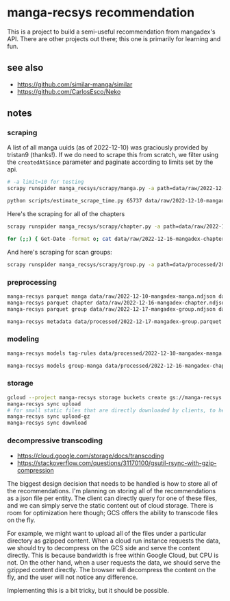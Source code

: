 # manga-recsys recommendation

This is a project to build a semi-useful recommendation from mangadex's API.
There are other projects out there; this one is primarily for learning and fun.

## see also

- https://github.com/similar-manga/similar
- https://github.com/CarlosEsco/Neko

## notes

### scraping

A list of all manga uuids (as of 2022-12-10) was graciously provided by tristan9 (thanks!).
If we do need to scrape this from scratch, we filter using the `createdAtSince` parameter and paginate according to limits set by the api.

```bash
# -a limit=10 for testing
scrapy runspider manga_recsys/scrapy/manga.py -a path=data/raw/2022-12-10-mangadex-uuid.csv -o data/raw/2022-12-10-mangadex-manga.ndjson -t jsonlines

python scripts/estimate_scrape_time.py 65737 data/raw/2022-12-10-mangadex-manga.ndjson --polling-interval 5 --model-interval 15
```

Here's the scraping for all of the chapters

```bash
scrapy runspider manga_recsys/scrapy/chapter.py -a path=data/raw/2022-12-10-mangadex-uuid.csv -o data/raw/2022-12-16-mangadex-chapter.ndjson -t jsonlines -a limit=10

for (;;) { Get-Date -format o; cat data/raw/2022-12-16-mangadex-chapter.ndjson | wc; sleep 30; }
```

And here's scraping for scan groups:

```bash
scrapy runspider manga_recsys/scrapy/group.py -a path=data/processed/2022-12-16-mangadex-chapter.parquet -o data/raw/2022-12-17-mangadex-group.ndjson -t jsonlines -a limit=10
```

### preprocessing

```bash
manga-recsys parquet manga data/raw/2022-12-10-mangadex-manga.ndjson data/processed/2022-12-10-mangadex-manga
manga-recsys parquet chapter data/raw/2022-12-16-mangadex-chapter.ndjson data/processed/2022-12-16-mangadex-chapter
manga-recsys parquet group data/raw/2022-12-17-mangadex-group.ndjson data/processed/2022-12-17-mangadex-group

manga-recsys metadata data/processed/2022-12-17-mangadex-group.parquet data/processed/2022-12-10-mangadex-manga.parquet data/processed/2022-12-16-mangadex-chapter.parquet data/processed/2022-12-17-metadata-listing
```

### modeling

```bash
manga-recsys models tag-rules data/processed/2022-12-10-mangadex-manga.parquet data/processed/2022-12-14-tag-rules

manga-recsys models group-manga data/processed/2022-12-16-mangadex-chapter.parquet data/processed/2022-12-17-metadata-listing/group_manga.parquet data/processed/2022-12-18-recommendation-group-manga-network
```

### storage

```bash
gcloud --project manga-recsys storage buckets create gs://manga-recsys
manga-recsys sync upload
# for small static files that are directly downloaded by clients, to help save on bandwidth
manga-recsys sync upload-gz
manga-recsys sync download
```

### decompressive transcoding

- https://cloud.google.com/storage/docs/transcoding
- https://stackoverflow.com/questions/31170100/gsutil-rsync-with-gzip-compression

The biggest design decision that needs to be handled is how to store all of the recommendations.
I'm planning on storing all of the recommendations as a json file per entity.
The client can directly query for one of these files, and we can simply serve the static content out of cloud storage.
There is room for optimization here though; GCS offers the ability to transcode files on the fly.

For example, we might want to upload all of the files under a particular directory as gzipped content.
When a cloud run instance requests the data, we should try to decompress on the GCS side and serve the content directly.
This is because bandwidth is free within Google Cloud, but CPU is not.
On the other hand, when a user requests the data, we should serve the gzipped content directly.
The browser will decompress the content on the fly, and the user will not notice any difference.

Implementing this is a bit tricky, but it should be possible.
